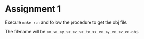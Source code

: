 # Assignment 1
Execute `make run` and follow the procedure to get the obj file.

The filename will be `<x_s>_<y_s>_<z_s>_to_<x_e>_<y_e>_<z_e>.obj`.
